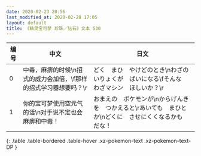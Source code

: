 ```yaml
---
date: 2020-02-23 20:56
last_modified_at: 2020-02-28 17:05
layout: default
title: 《精灵宝可梦 珍珠／钻石》文本 530
---
```

| 编号 | 中文 | 日文 |
| ---- | ---- | ---- |
| 0 | 中毒，麻痹的时候\n招式的威力会加倍，\f那样的招式学习器想要吗？\r | どく　まひ　やけどのとき\nわざのいりょくが　ばいになる\fそんな　わざマシン　ほしいか？\r |
| 1 | 你的宝可梦使用空元气的话\n对手说不定也会麻痹和中毒！ | おまえの　ポケモンが\nからげんきを　つかえると\rあいても　まひとか\nどくに　させにくくなるかも　だな！ |
{: .table .table-bordered .table-hover .xz-pokemon-text .xz-pokemon-text-DP }